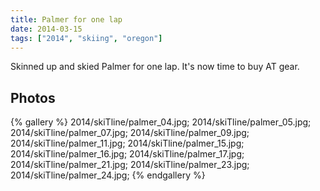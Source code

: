 ```yaml
---
title: Palmer for one lap
date: 2014-03-15
tags: ["2014", "skiing", "oregon"]
---
```


Skinned up and skied Palmer for one lap.  It's now time to buy AT gear.

## Photos

{% gallery %}
2014/skiTline/palmer_04.jpg;
2014/skiTline/palmer_05.jpg;
2014/skiTline/palmer_07.jpg;
2014/skiTline/palmer_09.jpg;
2014/skiTline/palmer_11.jpg;
2014/skiTline/palmer_15.jpg;
2014/skiTline/palmer_16.jpg;
2014/skiTline/palmer_17.jpg;
2014/skiTline/palmer_21.jpg;
2014/skiTline/palmer_23.jpg;
2014/skiTline/palmer_24.jpg;
{% endgallery %}
